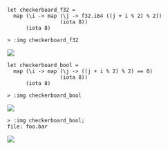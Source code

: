 
```futhark
let checkerboard_f32 =
  map (\i -> map (\j -> f32.i64 ((j + i % 2) % 2))
                 (iota 8))
      (iota 8)
```

```
> :img checkerboard_f32
```


![](img-img/61cff8ac3353fbfdd35d9502aff4b538-img.png)


```futhark
let checkerboard_bool =
  map (\i -> map (\j -> ((j + i % 2) % 2) == 0)
                 (iota 8))
      (iota 8)
```

```
> :img checkerboard_bool
```


![](img-img/0f6dfe6c60396642fa77352f2ff84c81-img.png)


```
> :img checkerboard_bool;
file: foo.bar
```


![](img-img/foo.bar)

